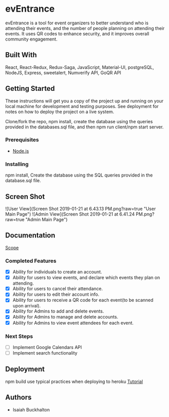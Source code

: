 # evEntrance

evEntrance is a tool for event organizers to better understand who is attending their events, and the number of people planning on attending their events. It uses QR codes to enhance security, and it improves overall community engagement.

## Built With

React, React-Redux, Redux-Saga, JavaScript, Material-UI, postgreSQL, NodeJS, Express, sweetalert, Numverify API, GoQR API

## Getting Started

These instructions will get you a copy of the project up and running on your local machine for development and testing purposes. See deployment for notes on how to deploy the project on a live system.

Clone/fork the repo, npm install, create the database using the queries provided in the databases.sql file, and then npm run client/npm start server.

### Prerequisites

- [Node.js](https://nodejs.org/en/)


### Installing

npm install,
Create the database using the SQL queries provided in the database.sql file.

## Screen Shot
![User View](Screen Shot 2019-01-21 at 6.43.13 PM.png?raw=true "User Main Page")
![Admin View](Screen Shot 2019-01-21 at 6.41.24 PM.png?raw=true "Admin Main Page")
## Documentation

[Scope](https://docs.google.com/document/d/1papao5eiEuKCPGrj1fqtZ3hOTpFRl4RvxM3eNFDUrqc/edit?usp=sharing)

### Completed Features

- [x] Ability for individuals to create an account.
- [x] Ability for users to view events, and declare which events they plan on attending.
- [x] Ability for users to cancel their attendance.
- [x] Ability for users to edit their account info.
- [x] Ability for users to receive a QR code for each event(to be scanned upon arrival).
- [x] Ability for Admins to add and delete events.
- [x] Ability for Admins to manage and delete accounts.
- [x] Ability for Admins to view event attendees for each event.

### Next Steps

- [ ] Implement Google Calendars API
- [ ] Implement search functionality

## Deployment

npm build
use typical practices when deploying to heroku
[Tutorial](https://medium.com/quick-code/deploying-production-build-of-react-app-to-heroku-2548d8bf6936)

## Authors

* Isaiah Buckhalton
